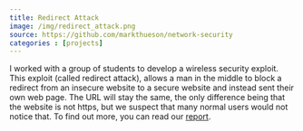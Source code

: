 ```yaml
---
title: Redirect Attack
image: /img/redirect_attack.png
source: https://github.com/markthueson/network-security
categories : [projects]
---
```

I worked with a group of students to develop a wireless security exploit. This exploit (called redirect attack), allows a man in the middle to block a redirect from an insecure website to a secure website and instead sent their own web page. The URL will stay the same, the only difference being that the website is not https, but we suspect that many normal users would not notice that. To find out more, you can read our [report][1].

[1]: redirect-attack-report.pdf

